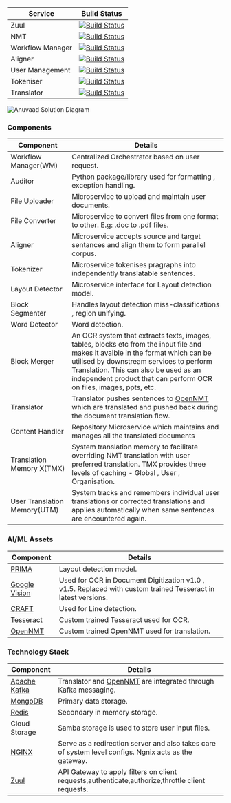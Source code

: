 
| Service | Build Status |
|---------| ----------- |
|  Zuul  |  [![Build Status](http://jenkins.idc.tarento.com/buildStatus/icon?job=anuvaad%2Fanuvaad-zuul-api-gw)](http://jenkins.idc.tarento.com/job/anuvaad/job/anuvaad-zuul-api-gw/) |
| NMT | [![Build Status](http://jenkins.idc.tarento.com/buildStatus/icon?job=anuvaad%2Fanuvaad-nmt-inference)](http://jenkins.idc.tarento.com/job/anuvaad/job/anuvaad-nmt-inference/)|
| Workflow Manager | [![Build Status](http://jenkins.idc.tarento.com/buildStatus/icon?job=anuvaad%2Fanuvaad-etl-wf-manager)](http://jenkins.idc.tarento.com/job/anuvaad/job/anuvaad-etl-wf-manager/)
| Aligner | [![Build Status](http://jenkins.idc.tarento.com/buildStatus/icon?job=anuvaad%2Fanuvaad-etl-aligner)](http://jenkins.idc.tarento.com/job/anuvaad/job/anuvaad-etl-aligner/)|
|User Management | [![Build Status](http://jenkins.idc.tarento.com/buildStatus/icon?job=anuvaad%2Fanuvaad-user-management)](http://jenkins.idc.tarento.com/job/anuvaad/job/anuvaad-user-management/)|
| Tokeniser | [![Build Status](http://jenkins.idc.tarento.com/buildStatus/icon?job=anuvaad%2Fanuvaad-etl-tokeniser)](http://jenkins.idc.tarento.com/job/anuvaad/job/anuvaad-etl-tokeniser/) |
| Translator | [![Build Status](http://jenkins.idc.tarento.com/buildStatus/icon?job=anuvaad%2Fanuvaad-etl-translator)](http://jenkins.idc.tarento.com/job/anuvaad/job/anuvaad-etl-translator/) |




![Anuvaad Solution Diagram](https://github.com/project-anuvaad/anuvaad/blob/master/anuvaad-documentation/images/Anuvaad_Solution_Diagram.png)

### Components  ###

Component     | Details
--------------| -------------
Workflow Manager(WM)  | Centralized Orchestrator based on user request.
Auditor  | Python package/library used for formatting , exception handling.
File Uploader  | Microservice to upload and maintain user documents.
File Converter  | Microservice to convert files from one format to other. E.g: .doc to .pdf files.
Aligner  | Microservice accepts source and target sentances and align them to form parallel corpus.
Tokenizer  | Microservice tokenises pragraphs into independently translatable sentences. 
Layout Detector | Microservice interface for Layout detection model.
Block Segmenter  | Handles layout detection miss-classifications , region unifying.
Word Detector | Word detection.
Block Merger  | An OCR system that extracts texts, images, tables, blocks etc from the input file and makes it avaible in the format which can be utilised by downstream services to perform Translation. This can also be used as an independent product that can perform OCR on files, images, ppts, etc.
Translator  | Translator pushes sentences to [OpenNMT](https://opennmt.net/) which are translated and pushed back during the document translation flow.
Content Handler  | Repository Microservice which maintains and manages all the translated documents
Translation Memory X(TMX)  | System translation memory to facilitate overriding NMT translation with user preferred translation. TMX provides three levels of caching - Global , User , Organisation.
User Translation Memory(UTM)  | System tracks and remembers individual user translations or corrected translations and applies automatically when same sentences are encountered again.


### AI/ML Assets  ###
Component  | Details
------------- | -------------
[PRIMA](https://github.com/Layout-Parser/layout-model-training)  | Layout detection model.
[Google Vision](https://cloud.google.com/vision)  | Used for OCR in Document Digitization v1.0 , v1.5. Replaced with custom trained Tesseract in latest versions.
[CRAFT](https://github.com/clovaai/CRAFT-pytorch)  | Used for Line detection.
[Tesseract](https://github.com/tesseract-ocr)  | Custom trained Tesseract used for OCR.
[OpenNMT](https://opennmt.net/)  | Custom trained OpenNMT used for translation.

### Technology Stack  ###

Component  | Details
------------- | -------------
[Apache Kafka](https://kafka.apache.org/)  | Translator and [OpenNMT](https://opennmt.net/) are integrated through Kafka messaging.
[MongoDB](https://www.mongodb.com/)  | Primary data storage.
[Redis](https://redis.io/)  | Secondary in memory storage.
Cloud Storage  | Samba storage is used to store user input files.
[NGINX](https://www.nginx.com/)  | Serve as a redirection server and also takes care of system level configs. Ngnix acts as the gateway.
[Zuul](https://github.com/Netflix/zuul) | API Gateway to apply filters on client requests,authenticate,authorize,throttle client requests.
